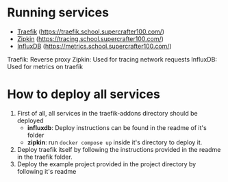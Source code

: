 # Running services

- [Traefik](https://traefik.school.supercrafter100.com/) (https://traefik.school.supercrafter100.com/)
- [Zipkin](https://tracing.school.supercrafter100.com/) (https://tracing.school.supercrafter100.com/)
- [InfluxDB](https://metrics.school.supercrafter100.com/) (https://metrics.school.supercrafter100.com/)

Traefik: Reverse proxy
Zipkin: Used for tracing network requests
InfluxDB: Used for metrics on traefik

# How to deploy all services

1. First of all, all services in the traefik-addons directory should be deployed
    - **influxdb**: Deploy instructions can be found in the readme of it's folder
    - **zipkin**: run `docker compose up` inside it's directory to deploy it.
2. Deploy traefik itself by following the instructions provided in the readme in the traefik folder.
3. Deploy the example project provided in the project directory by following it's readme